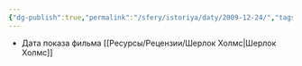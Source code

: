 ```yaml
---
{"dg-publish":true,"permalink":"/sfery/istoriya/daty/2009-12-24/","tags":["История"]}
---
```


- Дата показа фильма [[Ресурсы/Рецензии/Шерлок Холмс\|Шерлок Холмс]] 